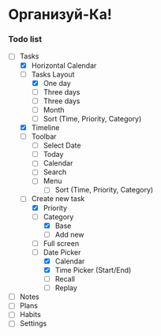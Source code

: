 # Организуй-Ка!

### Todo list

- [ ] Tasks
  - [x] Horizontal Calendar
  - [ ] Tasks Layout
    - [x] One day
    - [ ] Three days
    - [ ] Three days
    - [ ] Month
    - [ ] Sort (Time, Priority, Category)
  - [x] Timeline
  - [ ] Toolbar
    - [ ] Select Date
    - [ ] Today
    - [ ] Calendar
    - [ ] Search
    - [ ] Menu
      - [ ] Sort (Time, Priority, Category)
  - [ ] Create new task
    - [x] Priority
    - [ ] Category
      - [x] Base
      - [ ] Add new
    - [ ] Full screen
    - [ ] Date Picker
      - [x] Calendar
      - [x] Time Picker (Start/End)
      - [ ] Recall
      - [ ] Replay
- [ ] Notes
- [ ] Plans
- [ ] Habits
- [ ] Settings